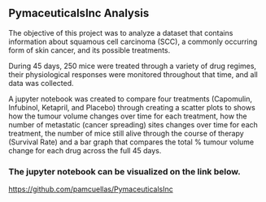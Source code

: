 ## PymaceuticalsInc Analysis

The objective of this project was to analyze a dataset that contains information about squamous cell carcinoma (SCC), a commonly occurring form of skin cancer, and its possible treatments.

During 45 days, 250 mice were treated through a variety of drug regimes, their physiological responses were monitored throughout that time, and all data was collected.

A jupyter notebook was created to compare four treatments (Capomulin, Infubinol, Ketapril, and Placebo) through creating a scatter plots to shows how the tumour volume changes over time for each treatment, how the number of metastatic (cancer spreading) sites changes over time for each treatment, the number of mice still alive through the course of therapy (Survival Rate) and a bar graph that compares the total % tumour volume change for each drug across the full 45 days.

### The jupyter notebook can be visualized on the link below.
https://github.com/pamcuellas/PymaceuticalsInc
